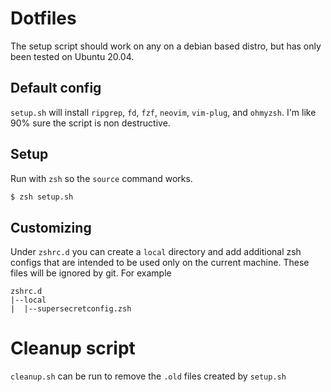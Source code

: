# Dotfiles

The setup script should work on any on a debian based distro, but has only been tested on Ubuntu 20.04.

## Default config
`setup.sh` will install `ripgrep`, `fd`, `fzf`, `neovim`, `vim-plug`, and `ohmyzsh`. I'm like 90% sure the script is non destructive.

## Setup
Run with `zsh` so the `source` command works.

```bash
$ zsh setup.sh
```

## Customizing
Under `zshrc.d` you can create a `local` directory and add additional zsh configs that are intended to be used only on the current machine. These files will be ignored by git.
For example
```
zshrc.d
|--local
|  |--supersecretconfig.zsh
```

# Cleanup script
`cleanup.sh` can be run to remove the `.old` files created by `setup.sh`
